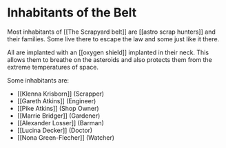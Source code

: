 # Inhabitants of the Belt

Most inhabitants of [[The Scrapyard belt]] are [[astro scrap hunters]] and their families. Some live there to escape the law and some just like it there.

All are implanted with an [[oxygen shield]] implanted in their neck. This allows them to breathe on the asteroids and also protects them from the extreme temperatures of space.

Some inhabitants are:

- [[Klenna Krisborn]] (Scrapper)
- [[Gareth Atkins]] (Engineer)
- [[Pike Atkins]] (Shop Owner)
- [[Marrie Bridger]] (Gardener)
- [[Alexander Losser]] (Barman)
- [[Lucina Decker]] (Doctor)
- [[Nona Green-Flecher]] (Watcher)

